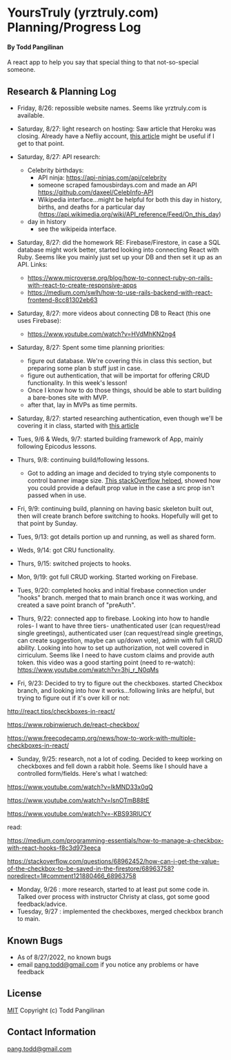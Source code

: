 # YoursTruly (yrztruly.com) Planning/Progress Log

#### By Todd Pangilinan

A react app to help you say that special thing to that not-so-special someone.



## Research & Planning Log
* Friday, 8/26: repossible website names. Seems like yrztruly.com is available.
* Saturday, 8/27: light research on hosting: Saw article that Heroku was closing. Already have a Nefliy account, [this article](https://www.freecodecamp.org/news/how-to-deploy-a-react-application-to-netlify-363b8a98a985/) might be useful if I get to that point.
* Saturday, 8/27: API research:
  * Celebrity birthdays:
    * API ninja: https://api-ninjas.com/api/celebrity
    * someone scraped famousbirdays.com and made an API https://github.com/daxeel/CelebInfo-API
    * Wikipedia interface...might be helpful for both this day in history, births, and deaths for a particular day (https://api.wikimedia.org/wiki/API_reference/Feed/On_this_day)
  * day in history
    * see the wikipeida interface.
* Saturday, 8/27: did the homework RE: Firebase/Firestore, in case a SQL database might work better, started looking into connecting React with Ruby. Seems like you mainly just set up your DB and then set it up as an API. Links:
  * https://www.microverse.org/blog/how-to-connect-ruby-on-rails-with-react-to-create-responsive-apps
  * https://medium.com/swlh/how-to-use-rails-backend-with-react-frontend-8cc81302eb63
* Saturday, 8/27: more videos about connecting DB to React (this one uses Firebase):
  * https://www.youtube.com/watch?v=HVdMhKN2ng4
* Saturday, 8/27: Spent some time planning priorities:
    * figure out database. We're covering this in class this section, but preparing some plan b stuff just in case.
    * figure out authentication, that will be importat for offering CRUD functionality. In this week's lesson!
    * Once I know how to do those things, should be able to start building a bare-bones site with MVP.
    * after that, lay in MVPs as time permits.
* Saturday, 8/27: started researching authentication, even though we'll be covering it in class, started with [this article](https://www.digitalocean.com/community/tutorials/how-to-add-login-authentication-to-react-applications)
* Tues, 9/6 & Weds, 9/7: started building framework of App, mainly following Epicodus lessons.
* Thurs, 9/8: continuing build/following lessons. 
    * Got to adding an image and decided to trying style components to control banner image size. [This stackOverflow helped](https://stackoverflow.com/questions/60717004/how-to-change-image-src-using-props-with-styled-component-and-react), showed how you could provide a default prop value in the case a src prop isn't passed when in use.
* Fri, 9/9: continuing build, planning on having basic skeleton built out, then will create branch before switching to hooks. Hopefully will get to that point by Sunday.
* Tues, 9/13: got details portion up and running, as well as shared form.
* Weds, 9/14: got CRU functionality.
* Thurs, 9/15: switched projects to hooks.
* Mon, 9/19: got full CRUD working. Started working on Firebase. 
* Tues, 9/20: completed hooks and initial firebase connection under "hooks" branch. merged that to main branch once it was working, and created a save point branch of "preAuth".
* Thurs, 9/22: connected app to firebase. Looking into how to handle roles- I want to have three tiers- unathenticated user (can request/read single greetings), authenticated user (can request/read single greetings, can create suggestion, maybe can up/down vote), admin with full CRUD ability. Looking into how to set up authorization, not well covered in cirriculum. Seems like I need to have custom claims and provide auth token. this video was a good starting point (need to re-watch):  https://www.youtube.com/watch?v=3hj_r_N0qMs

* Fri, 9/23: Decided to try to figure out the checkboxes. started Checkbox branch, and looking into how it works...following links are helpful, but trying to figure out if it's over kill or not:

http://react.tips/checkboxes-in-react/

https://www.robinwieruch.de/react-checkbox/

https://www.freecodecamp.org/news/how-to-work-with-multiple-checkboxes-in-react/

* Sunday, 9/25: research, not a lot of coding. Decided to keep working on checkboxes and fell down a rabbit hole. Seems like I should have a controlled form/fields. Here's what I watched:

https://www.youtube.com/watch?v=IkMND33x0qQ

https://www.youtube.com/watch?v=IsnOTmB88tE

https://www.youtube.com/watch?v=-KBS93RlUCY

read:

https://medium.com/programming-essentials/how-to-manage-a-checkbox-with-react-hooks-f8c3d973eeca

https://stackoverflow.com/questions/68962452/how-can-i-get-the-value-of-the-checkbox-to-be-saved-in-the-firestore/68963758?noredirect=1#comment121880466_68963758

* Monday, 9/26 : more research, started to at least put some code in. Talked over process with instructor Christy at class, got some good feedback/advice.
* Tuesday, 9/27 : implemented the checkboxes, merged checkbox branch to main.





## Known Bugs 
* As of 8/27/2022, no known bugs
* email pang.todd@gmail.com if you notice any problems or have feedback

## License

[MIT](https://opensource.org/licenses/MIT)
Copyright (c) Todd Pangilinan 

## Contact Information
pang.todd@gmail.com